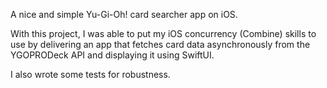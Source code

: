 A nice and simple Yu-Gi-Oh! card searcher app on iOS.

With this project, I was able to put my iOS concurrency (Combine) skills to use by delivering an app that fetches card data asynchronously from the YGOPRODeck API and displaying it using SwiftUI.

I also wrote some tests for robustness.
